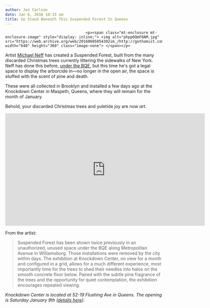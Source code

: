 ```yaml
---
author: Jen Carlson
date: Jan 6, 2016 10:15 am
title: Go Stand Beneath This Suspended Forest In Queens
---
```


	
										<p><span class="mt-enclosure mt-enclosure-image" style="display: inline;"> <img alt="phpp0QmF0AM.jpg" src="https://web.archive.org/web/20160605054302im_/http://gothamist.com/attachments/arts_jen/phpp0QmF0AM.jpg" width="640" height="360" class="image-none"> </span></p>

<p>Artist <a href="https://web.archive.org/web/20160605054302/https://twitter.com/heyneff">Michael Neff</a> has created a Suspended Forest, built from the many discarded Christmas trees currently littering the sidewalks of New York. Neff has done this before, <a href="https://web.archive.org/web/20160605054302/http://gothamist.com/2012/01/09/video_dead_christmas_trees_lynched.php#photo-1">under the BQE</a>, but this time he&apos;s got a legal space to display the arborcide in&#x2014;no longer in the open air, the space is stuffed with the scent of pine and death.</p>

<p>These were all collected in Brooklyn and installed a few days ago at the Knockdown Center in Maspeth, Queens, where they will remain for the month of January. </p>

<p>Behold, your discarded Christmas trees and yuletide joy are now <em>art</em>.</p>

<p><iframe src="https://web.archive.org/web/20160605054302if_/https://player.vimeo.com/video/150815655" width="640" height="360" frameborder="0" webkitallowfullscreen="" mozallowfullscreen="" allowfullscreen></iframe></p>

<p>From the artist:</p><blockquote>Suspended Forest has been shown twice previously in an unauthorized, unused space under the BQE along Metropolitan Avenue in Williamsburg. Those installations were removed by the city within days. The exhibition at Knockdown Center, on view for a month and configured in a grid, allows for a much different experience, most importantly time for the trees to shed their needles into halos on the smooth concrete floor below. Paired with the subtle pine fragrance of the trees and the opportunity for quiet contemplation, the exhibition encourages repeated viewing.</blockquote><p></p>

<p><em>Knockdown Center is located at 52-19 Flushing Ave in Queens. The opening is Saturday January 9th (<a href="https://web.archive.org/web/20160605054302/https://www.facebook.com/events/431151743749517/">details here</a>).</em></p>					
										
									
				